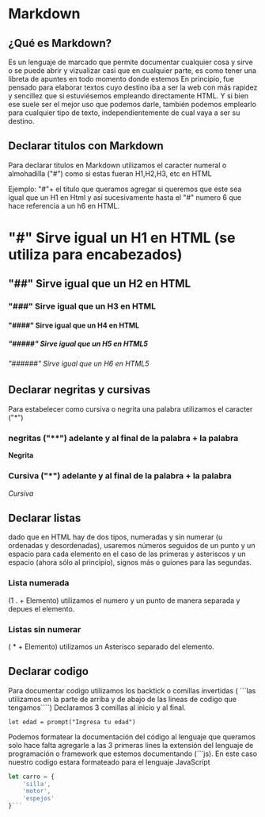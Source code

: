 # Markdown 

## ¿Qué es Markdown?

Es un lenguaje de marcado que permite documentar cualquier cosa y sirve o se puede abrir y vizualizar casi que en cualquier parte, es como tener una libreta de apuntes en todo momento donde estemos 
En principio, fue pensado para elaborar textos cuyo destino iba a ser la web con más rapidez y sencillez que si estuviésemos empleando directamente HTML. Y si bien ese suele ser el mejor uso que podemos darle, también podemos emplearlo para cualquier tipo de texto, independientemente de cual vaya a ser su destino.

## Declarar titulos con Markdown
Para declarar titulos en Markdown utilizamos el caracter numeral o almohadilla ("#") como si estas fueran H1,H2,H3, etc en HTML

Ejemplo:
"#"+ el titulo que queramos agregar si queremos que este sea igual que un H1 en Html y así sucesivamente hasta el "#" numero 6 que hace referencia a un h6 en HTML.

# "#" Sirve igual un H1 en HTML (se utiliza para encabezados)
## "##" Sirve igual que un H2 en HTML
### "###" Sirve igual que un H3 en HTML
#### "####" Sirve igual que un H4 en HTML
##### "#####" Sirve igual que un H5 en HTML5
###### "######" Sirve igual que un H6 en HTML5


## Declarar negritas y cursivas
Para estabelecer como cursiva o negrita una palabra utilizamos el caracter ("*")

### negritas ("**") adelante y al final de la palabra  + la palabra

**Negrita**

### Cursiva ("*") adelante y al final de la palabra + la palabra 

*Cursiva*

## Declarar listas 
 dado que en HTML hay de dos tipos, numeradas y sin numerar (u ordenadas y desordenadas), usaremos números seguidos de un punto y un espacio para cada elemento en el caso de las primeras y asteriscos y un espacio (ahora sólo al principio), signos más o guiones para las segundas.

 ### Lista numerada

(1 . + Elemento) utilizamos el numero y un punto de manera separada y depues el elemento.

### Listas sin numerar

( * + Elemento) utilizamos un Asterisco separado del elemento.

## Declarar codigo 
Para documentar codigo utilizamos los backtick o comillas invertidas ( ```las utilizamos  en la parte de arriba y de abajo de las lineas de codigo que tengamos````) Declaramos 3 comillas al inicio y al final.

```
let edad = prompt("Ingresa tu edad")

```

Podemos formatear la documentación del código al lenguaje que queramos solo hace falta agregarle a las 3 primeras lines la extensión del lenguaje de programación o framework que estemos documentando (```js). En este caso nuestro codigo estara formateado para el lenguaje JavaScript 

```js
let carro = {
    'silla',
    'motor',
    'espejos'
}```




